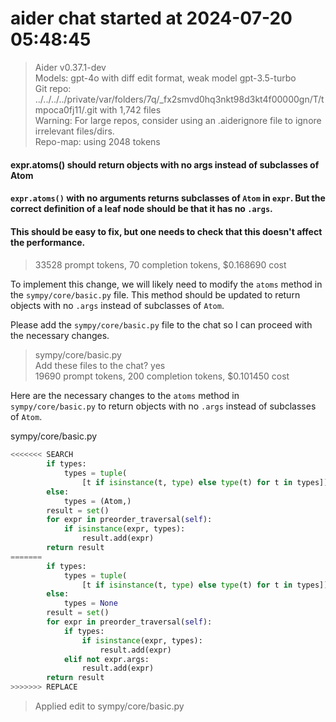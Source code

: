 
# aider chat started at 2024-07-20 05:48:45

> Aider v0.37.1-dev  
> Models: gpt-4o with diff edit format, weak model gpt-3.5-turbo  
> Git repo: ../../../../private/var/folders/7q/_fx2smvd0hq3nkt98d3kt4f00000gn/T/tmpoca0fj11/.git with 1,742 files  
> Warning: For large repos, consider using an .aiderignore file to ignore irrelevant files/dirs.  
> Repo-map: using 2048 tokens  

#### expr.atoms() should return objects with no args instead of subclasses of Atom  
#### `expr.atoms()` with no arguments returns subclasses of `Atom` in `expr`. But the correct definition of a leaf node should be that it has no `.args`.   
####   
#### This should be easy to fix, but one needs to check that this doesn't affect the performance.   
####  
> 33528 prompt tokens, 70 completion tokens, $0.168690 cost  

To implement this change, we will likely need to modify the `atoms` method in the `sympy/core/basic.py` file. This method should be updated to return objects with no `.args` instead of subclasses of `Atom`.

Please add the `sympy/core/basic.py` file to the chat so I can proceed with the necessary changes.

> sympy/core/basic.py  
> Add these files to the chat? yes  
> 19690 prompt tokens, 200 completion tokens, $0.101450 cost  

Here are the necessary changes to the `atoms` method in `sympy/core/basic.py` to return objects with no `.args` instead of subclasses of `Atom`.

sympy/core/basic.py
```python
<<<<<<< SEARCH
        if types:
            types = tuple(
                [t if isinstance(t, type) else type(t) for t in types])
        else:
            types = (Atom,)
        result = set()
        for expr in preorder_traversal(self):
            if isinstance(expr, types):
                result.add(expr)
        return result
=======
        if types:
            types = tuple(
                [t if isinstance(t, type) else type(t) for t in types])
        else:
            types = None
        result = set()
        for expr in preorder_traversal(self):
            if types:
                if isinstance(expr, types):
                    result.add(expr)
            elif not expr.args:
                result.add(expr)
        return result
>>>>>>> REPLACE
```

> Applied edit to sympy/core/basic.py  
